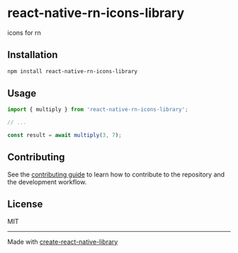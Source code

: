 # react-native-rn-icons-library

icons for rn

## Installation

```sh
npm install react-native-rn-icons-library
```

## Usage

```js
import { multiply } from 'react-native-rn-icons-library';

// ...

const result = await multiply(3, 7);
```

## Contributing

See the [contributing guide](CONTRIBUTING.md) to learn how to contribute to the repository and the development workflow.

## License

MIT

---

Made with [create-react-native-library](https://github.com/callstack/react-native-builder-bob)
